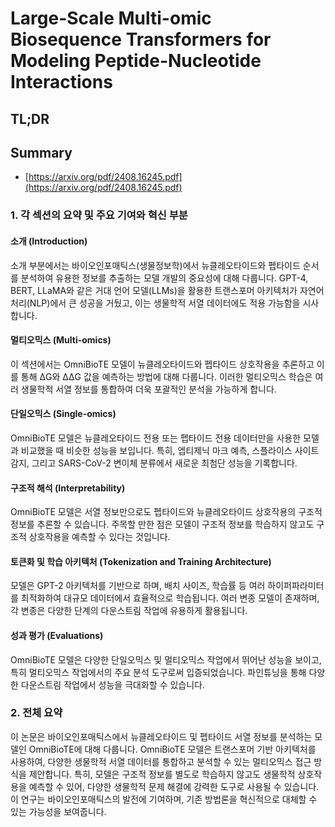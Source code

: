 # Large-Scale Multi-omic Biosequence Transformers for Modeling Peptide-Nucleotide Interactions
## TL;DR
## Summary
- [https://arxiv.org/pdf/2408.16245.pdf](https://arxiv.org/pdf/2408.16245.pdf)

### 1. 각 섹션의 요약 및 주요 기여와 혁신 부분

#### 소개 (Introduction)
소개 부분에서는 바이오인포매틱스(생물정보학)에서 뉴클레오타이드와 펩타이드 순서를 분석하여 유용한 정보를 추출하는 모델 개발의 중요성에 대해 다룹니다. GPT-4, BERT, LLaMA와 같은 거대 언어 모델(LLMs)을 활용한 트랜스포머 아키텍처가 자연어 처리(NLP)에서 큰 성공을 거뒀고, 이는 생물학적 서열 데이터에도 적용 가능함을 시사합니다.

#### 멀티오믹스 (Multi-omics)
이 섹션에서는 OmniBioTE 모델이 뉴클레오타이드와 펩타이드 상호작용을 추론하고 이를 통해 ΔG와 ΔΔG 값을 예측하는 방법에 대해 다룹니다. 이러한 멀티오믹스 학습은 여러 생물학적 서열 정보를 통합하여 더욱 포괄적인 분석을 가능하게 합니다.

#### 단일오믹스 (Single-omics)
OmniBioTE 모델은 뉴클레오타이드 전용 또는 펩타이드 전용 데이터만을 사용한 모델과 비교했을 때 비슷한 성능을 보입니다. 특히, 엡티제닉 마크 예측, 스플라이스 사이트 감지, 그리고 SARS-CoV-2 변이체 분류에서 새로운 최첨단 성능을 기록합니다.

#### 구조적 해석 (Interpretability)
OmniBioTE 모델은 서열 정보만으로도 펩타이드와 뉴클레오타이드 상호작용의 구조적 정보를 추론할 수 있습니다. 주목할 만한 점은 모델이 구조적 정보를 학습하지 않고도 구조적 상호작용을 예측할 수 있다는 것입니다.

#### 토큰화 및 학습 아키텍처 (Tokenization and Training Architecture)
모델은 GPT-2 아키텍처를 기반으로 하며, 배치 사이즈, 학습률 등 여러 하이퍼파라미터를 최적화하여 대규모 데이터에서 효율적으로 학습됩니다. 여러 변종 모델이 존재하며, 각 변종은 다양한 단계의 다운스트림 작업에 유용하게 활용됩니다.

#### 성과 평가 (Evaluations)
OmniBioTE 모델은 다양한 단일오믹스 및 멀티오믹스 작업에서 뛰어난 성능을 보이고, 특히 멀티오믹스 작업에서의 주요 분석 도구로써 입증되었습니다. 파인튜닝을 통해 다양한 다운스트림 작업에서 성능을 극대화할 수 있습니다.

### 2. 전체 요약
이 논문은 바이오인포매틱스에서 뉴클레오타이드 및 펩타이드 서열 정보를 분석하는 모델인 OmniBioTE에 대해 다룹니다. OmniBioTE 모델은 트랜스포머 기반 아키텍처를 사용하여, 다양한 생물학적 서열 데이터를 통합하고 분석할 수 있는 멀티오믹스 접근 방식을 제안합니다. 특히, 모델은 구조적 정보를 별도로 학습하지 않고도 생물학적 상호작용을 예측할 수 있어, 다양한 생물학적 문제 해결에 강력한 도구로 사용될 수 있습니다. 이 연구는 바이오인포매틱스의 발전에 기여하며, 기존 방법론을 혁신적으로 대체할 수 있는 가능성을 보여줍니다.